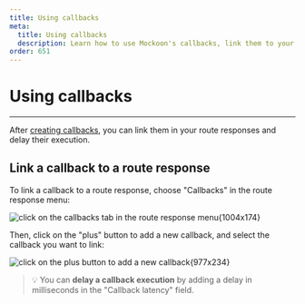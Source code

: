 ```yaml
---
title: Using callbacks
meta:
  title: Using callbacks
  description: Learn how to use Mockoon's callbacks, link them to your route responses and delay their execution
order: 651
---
```


# Using callbacks

---

After [creating callbacks](docs:callbacks/overview), you can link them in your route responses and delay their execution.

## Link a callback to a route response

To link a callback to a route response, choose "Callbacks" in the route response menu:

![click on the callbacks tab in the route response menu{1004x174}](docs-img:open-route-response-callbacks.png)

Then, click on the "plus" button to add a new callback, and select the callback you want to link:

![click on the plus button to add a new callback{977x234}](docs-img:link-callback-response.png)

> 💡 You can **delay a callback execution** by adding a delay in milliseconds in the "Callback latency" field.
